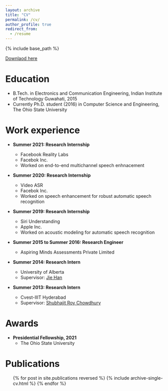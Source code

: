 ```yaml
---
layout: archive
title: "CV"
permalink: /cv/
author_profile: true
redirect_from:
  - /resume
---
```


{% include base_path %}

[Downlaod here](http://ashutosh620.github.io/files/CV.pdf)

Education
======
* B.Tech. in Electronics and Communication Engineering, Indian Institute of Technology Guwahati, 2015
* Currently Ph.D. student (2016) in Computer Science and Engineering, The Ohio State University

Work experience
======
* **Summer 2021: Research Internship** 
   * Facebook Reality Labs 
   * Facebok Inc.
   * Worked on end-to-end multichannel speech enhnacement
* **Summer 2020: Research Internship** 
   * Video ASR 
   * Facebok Inc.
   * Worked on speech enhancement for robust automatic speech recognition
* **Summer 2019: Research Internship**
   * Siri Understanding 
   * Apple Inc.
   * Worked on acoustic modeling for automatic speech recognition
* **Summer 2015 to Summer 2016: Research Engineer**
  * Aspiring Minds Assessments Private Limited
  
* **Summer 2014: Research Intern**
  * University of Alberta
  * Supervisor: [Jie Han](http://www.ece.ualberta.ca/~jhan8/)
  
* **Summer 2013: Research Intern**
  * Cvest-IIIT Hyderabad
  * Supervisor: [Shubhajit Roy Chowdhury](http://faculty.iitmandi.ac.in/~src/)


Awards
=====
* **Presidential Fellowship, 2021**
  * The Ohio State University


Publications
======
  <ul>{% for post in site.publications reversed %}
    {% include archive-single-cv.html %}
  {% endfor %}</ul>
  
